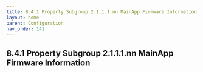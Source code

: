 ```yaml
---
title: 8.4.1 Property Subgroup 2.1.1.1.nn MainApp Firmware Information
layout: home
parent: Configuration
nav_order: 141
---
```


## 8.4.1 Property Subgroup 2.1.1.1.nn MainApp Firmware Information

##